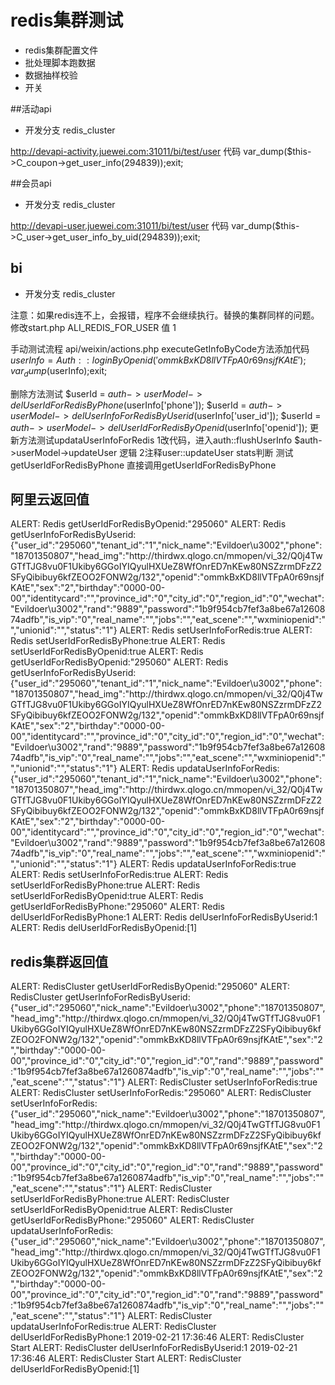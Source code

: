 # redis集群测试
 

- redis集群配置文件
- 批处理脚本跑数据
- 数据抽样校验
- 开关


##活动api

- 开发分支  redis_cluster 

http://devapi-activity.juewei.com:31011/bi/test/user
代码
var_dump($this->C_coupon->get_user_info(294839));exit;

##会员api

- 开发分支  redis_cluster 

http://devapi-user.juewei.com:31011/bi/test/user
代码
var_dump($this->C_user->get_user_info_by_uid(294839));exit;

## bi

- 开发分支  redis_cluster 

注意：如果redis连不上，会报错，程序不会继续执行。替换的集群同样的问题。
修改start.php ALI_REDIS_FOR_USER 值 1

手动测试流程
api/weixin/actions.php
executeGetInfoByCode方法添加代码
$userInfo = Auth::loginByOpenid('ommkBxKD8llVTFpA0r69nsjfKAtE');
            var_dump($userInfo);exit;


删除方法测试
        $userId = $auth->userModel->delUserIdForRedisByPhone($userInfo['phone']);
        $userId = $auth->userModel->delUserInfoForRedisByUserid($userInfo['user_id']);
        $userId = $auth->userModel->delUserIdForRedisByOpenid($userInfo['openid']);
更新方法测试updataUserInfoForRedis
	1改代码，进入auth::flushUserInfo $auth->userModel->updateUser 逻辑
	2注释user::updateUser stats判断
测试getUserIdForRedisByPhone
	直接调用getUserIdForRedisByPhone


## 阿里云返回值

ALERT: Redis getUserIdForRedisByOpenid:"295060"
ALERT: Redis getUserInfoForRedisByUserid:{"user_id":"295060","tenant_id":"1","nick_name":"Evildoer\u3002","phone":"18701350807","head_img":"http:\/\/thirdwx.qlogo.cn\/mmopen\/vi_32\/Q0j4TwGTfTJG8vu0F1Ukiby6GGoIYIQyulHXUeZ8WfOnrED7nKEw80NSZzrmDFzZ2SFyQibibuy6kfZEOO2FONW2g\/132","openid":"ommkBxKD8llVTFpA0r69nsjfKAtE","sex":"2","birthday":"0000-00-00","identitycard":"","province_id":"0","city_id":"0","region_id":"0","wechat":"Evildoer\u3002","rand":"9889","password":"1b9f954cb7fef3a8be67a1260874adfb","is_vip":"0","real_name":"","jobs":"","eat_scene":"","wxminiopenid":"","unionid":"","status":"1"}
ALERT: Redis setUserInfoForRedis:true
ALERT: Redis setUserIdForRedisByPhone:true
ALERT: Redis setUserIdForRedisByOpenid:true
ALERT: Redis getUserIdForRedisByOpenid:"295060"
ALERT: Redis getUserInfoForRedisByUserid:{"user_id":"295060","tenant_id":"1","nick_name":"Evildoer\u3002","phone":"18701350807","head_img":"http:\/\/thirdwx.qlogo.cn\/mmopen\/vi_32\/Q0j4TwGTfTJG8vu0F1Ukiby6GGoIYIQyulHXUeZ8WfOnrED7nKEw80NSZzrmDFzZ2SFyQibibuy6kfZEOO2FONW2g\/132","openid":"ommkBxKD8llVTFpA0r69nsjfKAtE","sex":"2","birthday":"0000-00-00","identitycard":"","province_id":"0","city_id":"0","region_id":"0","wechat":"Evildoer\u3002","rand":"9889","password":"1b9f954cb7fef3a8be67a1260874adfb","is_vip":"0","real_name":"","jobs":"","eat_scene":"","wxminiopenid":"","unionid":"","status":"1"}
ALERT: Redis updataUserInfoForRedis:{"user_id":"295060","tenant_id":"1","nick_name":"Evildoer\u3002","phone":"18701350807","head_img":"http:\/\/thirdwx.qlogo.cn\/mmopen\/vi_32\/Q0j4TwGTfTJG8vu0F1Ukiby6GGoIYIQyulHXUeZ8WfOnrED7nKEw80NSZzrmDFzZ2SFyQibibuy6kfZEOO2FONW2g\/132","openid":"ommkBxKD8llVTFpA0r69nsjfKAtE","sex":"2","birthday":"0000-00-00","identitycard":"","province_id":"0","city_id":"0","region_id":"0","wechat":"Evildoer\u3002","rand":"9889","password":"1b9f954cb7fef3a8be67a1260874adfb","is_vip":"0","real_name":"","jobs":"","eat_scene":"","wxminiopenid":"","unionid":"","status":"1"}
ALERT: Redis updataUserInfoForRedis:true
ALERT: Redis setUserInfoForRedis:true
ALERT: Redis setUserIdForRedisByPhone:true
ALERT: Redis setUserIdForRedisByOpenid:true
ALERT: Redis getUserIdForRedisByPhone:"295060"
ALERT: Redis delUserIdForRedisByPhone:1
ALERT: Redis delUserInfoForRedisByUserid:1
ALERT: Redis delUserIdForRedisByOpenid:[1]


## redis集群返回值

ALERT: RedisCluster getUserIdForRedisByOpenid:"295060"
ALERT: RedisCluster getUserInfoForRedisByUserid:{"user_id":"295060","nick_name":"Evildoer\u3002","phone":"18701350807","head_img":"http:\/\/thirdwx.qlogo.cn\/mmopen\/vi_32\/Q0j4TwGTfTJG8vu0F1Ukiby6GGoIYIQyulHXUeZ8WfOnrED7nKEw80NSZzrmDFzZ2SFyQibibuy6kfZEOO2FONW2g\/132","openid":"ommkBxKD8llVTFpA0r69nsjfKAtE","sex":"2","birthday":"0000-00-00","province_id":"0","city_id":"0","region_id":"0","rand":"9889","password":"1b9f954cb7fef3a8be67a1260874adfb","is_vip":"0","real_name":"","jobs":"","eat_scene":"","status":"1"}
ALERT: RedisCluster setUserInfoForRedis:true
ALERT: RedisCluster setUserInfoForRedis:"295060"
ALERT: RedisCluster setUserInfoForRedis:{"user_id":"295060","nick_name":"Evildoer\u3002","phone":"18701350807","head_img":"http:\/\/thirdwx.qlogo.cn\/mmopen\/vi_32\/Q0j4TwGTfTJG8vu0F1Ukiby6GGoIYIQyulHXUeZ8WfOnrED7nKEw80NSZzrmDFzZ2SFyQibibuy6kfZEOO2FONW2g\/132","openid":"ommkBxKD8llVTFpA0r69nsjfKAtE","sex":"2","birthday":"0000-00-00","province_id":"0","city_id":"0","region_id":"0","rand":"9889","password":"1b9f954cb7fef3a8be67a1260874adfb","is_vip":"0","real_name":"","jobs":"","eat_scene":"","status":"1"}
ALERT: RedisCluster setUserIdForRedisByPhone:true
ALERT: RedisCluster setUserIdForRedisByOpenid:true
ALERT: RedisCluster getUserIdForRedisByPhone:"295060"
ALERT: RedisCluster updataUserInfoForRedis:{"user_id":"295060","nick_name":"Evildoer\u3002","phone":"18701350807","head_img":"http:\/\/thirdwx.qlogo.cn\/mmopen\/vi_32\/Q0j4TwGTfTJG8vu0F1Ukiby6GGoIYIQyulHXUeZ8WfOnrED7nKEw80NSZzrmDFzZ2SFyQibibuy6kfZEOO2FONW2g\/132","openid":"ommkBxKD8llVTFpA0r69nsjfKAtE","sex":"2","birthday":"0000-00-00","province_id":"0","city_id":"0","region_id":"0","rand":"9889","password":"1b9f954cb7fef3a8be67a1260874adfb","is_vip":"0","real_name":"","jobs":"","eat_scene":"","status":"1"}
ALERT: RedisCluster updataUserInfoForRedis:true
ALERT: RedisCluster delUserIdForRedisByPhone:1
2019-02-21 17:36:46  ALERT: RedisCluster Start
ALERT: RedisCluster delUserInfoForRedisByUserid:1
2019-02-21 17:36:46  ALERT: RedisCluster Start
ALERT: RedisCluster delUserIdForRedisByOpenid:[1]